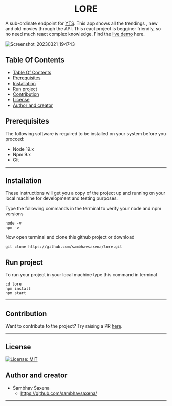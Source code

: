 <h1 align="center" style="border: 0;"> LORE </h1>


A sub-ordinate endpoint for [YTS](https://yts.nz/). This app shows all the trendings , new and old movies through the API. This react project is begginer friendly, so no need much react complex knowledge. Find the [live demo](https://yifyproxy.vercel.app/) here.


![Screenshot_20230321_194743](https://user-images.githubusercontent.com/76242518/226634856-f54d3aef-cc26-43a4-907c-dafbbf12e394.png)


## Table Of Contents
- [Table Of Contents](#table-of-contents)
- [Prerequisites](#prerequisites)
- [Installation](#installation)
- [Run project](#run-project)
- [Contribution](#contribution)
- [License](#license)
- [Author and creator](#author-and-creator)


## Prerequisites
The following software is required to be installed on your system before you procced:

* Node 19.x
* Npm 9.x
* Git

---
 
## Installation

These instructions will get you a copy of the project up and running on your local machine for development and testing purposes.

Type the following commands in the terminal to verify your node and npm versions
```
node -v
npm -v
```

Now open terminal and clone this github project or download

```
git clone https://github.com/sambhavsaxena/lore.git
```

## Run project

To run your project in your local machine type this command in terminal
```
cd lore
npm install
npm start
```
--- 
## Contribution

Want to contribute to the project?
Try raising a PR [here](https://github.com/sambhavsaxena/lore/).

---

## License

[![License: MIT](https://img.shields.io/badge/License-MIT-red.svg)](https://opensource.org/licenses/MIT)

## Author and creator
* Sambhav Saxena
  * https://github.com/sambhavsaxena/

-----------
